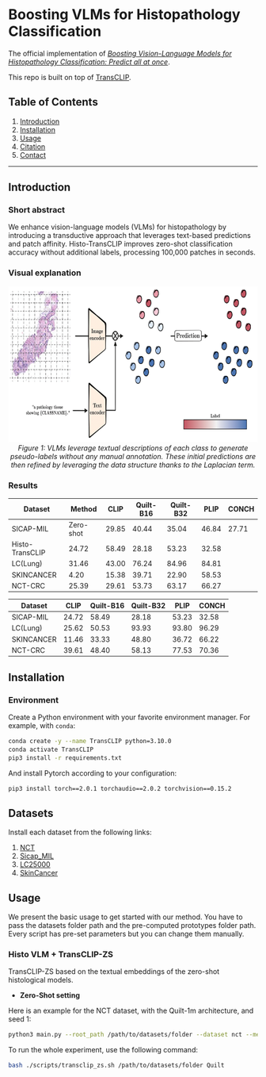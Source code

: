 # Boosting VLMs for Histopathology Classification
The official implementation of [*Boosting Vision-Language Models for Histopathology Classification: Predict all at once*]().


This repo is built on top of [TransCLIP](https://github.com/MaxZanella/transduction-for-vlms).


## Table of Contents

1. [Introduction](#introduction) 
2. [Installation](#installation) 
3. [Usage](#usage)
4. [Citation](#citation)
5. [Contact](#contact) 


---

## Introduction

### Short abstract
We enhance vision-language models (VLMs) for histopathology by introducing a transductive approach that leverages text-based predictions and patch affinity. Histo-TransCLIP improves zero-shot classification accuracy without additional labels, processing 100,000 patches in seconds.

### Visual explanation
<p align="center">
  <img src="drawing.png" alt="Histo-TransCLIP in action" width="700" height="315">
  <br>
  <em>Figure 1: VLMs leverage textual descriptions of each class to generate pseudo-labels without any manual annotation. These initial predictions are then refined by leveraging the data structure thanks to the Laplacian term.</em>
</p>

### Results

|Dataset | Method | CLIP | Quilt-B16 | Quilt-B32 |  PLIP | CONCH |
|----------|----------|----------|----------|----------|----------|----------|
| SICAP-MIL  | Zero-shot | 29.85 | 40.44 | 35.04 | 46.84 | 27.71 |
| Histo-TransCLIP |  24.72 | 58.49 | 28.18 | 53.23 | 32.58 |
| LC(Lung)   | 31.46 | 43.00 | 76.24 |  84.96 | 84.81 |
| SKINCANCER   | 4.20 | 15.38 | 39.71 | 22.90 | 58.53 |
| NCT-CRC   | 25.39 | 29.61 |  53.73 | 63.17 | 66.27 |

|Dataset | CLIP | Quilt-B16 | Quilt-B32 |  PLIP | CONCH |
|----------|----------|----------|----------|----------|----------|
| SICAP-MIL   |  24.72 | 58.49 | 28.18 | 53.23 | 32.58 |
| LC(Lung)   |  25.62 | 50.53 | 93.93 | 93.80 | 96.29 | 
| SKINCANCER   | 11.46 | 33.33 | 48.80 | 36.72 | 66.22 |
| NCT-CRC   | 39.61 | 48.40 | 58.13 | 77.53 | 70.36 |


## Installation

### Environment
Create a Python environment with your favorite environment manager. For example, with `conda`: 
```bash
conda create -y --name TransCLIP python=3.10.0
conda activate TransCLIP
pip3 install -r requirements.txt
```
And install Pytorch according to your configuration:
```bash
pip3 install torch==2.0.1 torchaudio==2.0.2 torchvision==0.15.2
```
## Datasets

Install each dataset from the following links:
1. [NCT](https://paperswithcode.com/dataset/nct-crc-he-100k)
2. [Sicap_MIL](https://github.com/jusiro/mil_histology)
3. [LC25000](https://github.com/tampapath/lung_colon_image_set)
4. [SkinCancer]()


## Usage
We present the basic usage to get started with our method. You have to pass the datasets folder path and the pre-computed prototypes folder path. Every script has pre-set parameters but you can change them manually.

### Histo VLM + TransCLIP-ZS
TransCLIP-ZS based on the textual embeddings of the zero-shot histological models.

- **Zero-Shot setting**

Here is an example for the NCT dataset, with the Quilt-1m architecture, and seed 1:
```bash
python3 main.py --root_path /path/to/datasets/folder --dataset nct --method TransCLIP  --seed 1 --model Quilt
```

To run the whole experiment, use the following command:
```bash
bash ./scripts/transclip_zs.sh /path/to/datasets/folder Quilt
```



